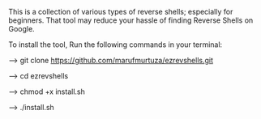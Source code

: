 This is a collection of various types of reverse shells; especially for beginners. 
That tool may reduce your hassle of finding Reverse Shells on Google.

To install the tool, Run the following commands in your terminal:

--> git clone https://github.com/marufmurtuza/ezrevshells.git

--> cd ezrevshells

--> chmod +x install.sh

--> ./install.sh
